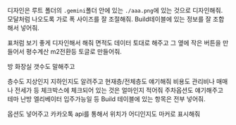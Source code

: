 디자인은 루트 폴더의 `.gemini`폴더 안에 있는 `./aaa.png`에 있는 것으로 디자인해줘. 모달처럼 나오도록 가로 폭 사이즈를 잘 조절해줘.
Build테이블에 있는 정보를 잘 조합해서 넣어줘. 

표처럼 보기 좋게 디자인해서 해줘
면적도 데이터 토대로 해주고 그 옆에 작은 버튼을 만들어서 평수계산 m2전환등 토글로 만들어줘.

방 화장실 갯수도 말해주고

층수도 지상인지 지하인지도 알려주고 현재층/전체층도 얘기해줘
비용도 관리비나 매매나 전세가 등 체크박스에 체크되어 있는 것은 얼마인지 적어줘
주차옵션도 얘기해주고 테마 난방 엘리베이터 입주가능일 등 Build 테이블에 있는 항목은 전부 넣어줘.

옵션도 넣어주고 카카오톡 api를 통해서 위치가 어디인지도 마커로 표시해줘
